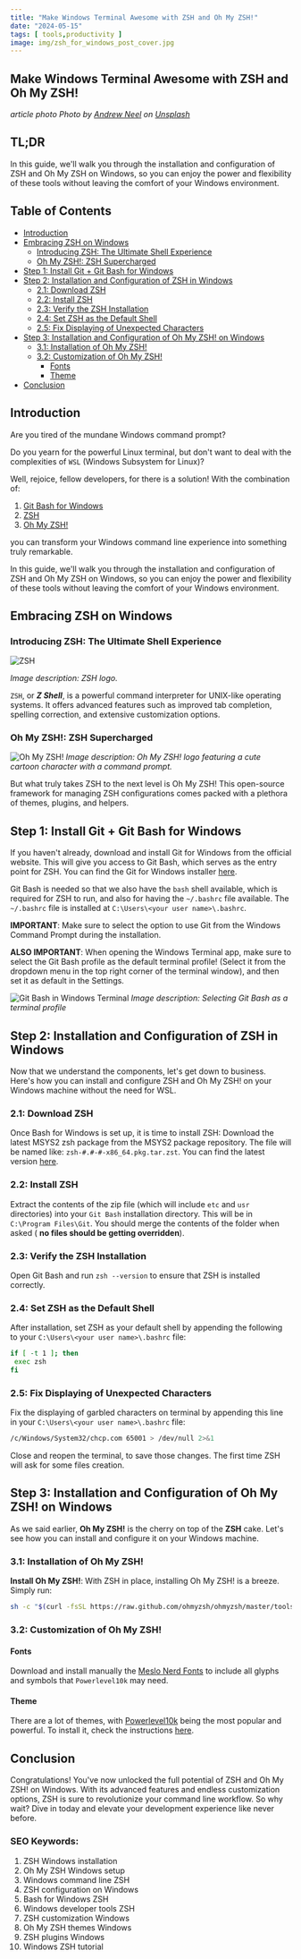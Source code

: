 ```yaml
---
title: "Make Windows Terminal Awesome with ZSH and Oh My ZSH!"
date: "2024-05-15"
tags: [ tools,productivity ]
image: img/zsh_for_windows_post_cover.jpg
---
```


## Make Windows Terminal Awesome with ZSH and Oh My ZSH!

*article photo Photo
by <a href="https://unsplash.com/@andrewtneel?utm_content=creditCopyText&utm_medium=referral&utm_source=unsplash">Andrew
Neel</a>
on <a href="https://unsplash.com/photos/macbook-pro-white-ceramic-mugand-black-smartphone-on-table-cckf4TsHAuw?utm_content=creditCopyText&utm_medium=referral&utm_source=unsplash">
Unsplash</a>*

## TL;DR

In this guide, we'll walk you through the installation and configuration of ZSH and Oh My ZSH on Windows, so you can
enjoy the power and flexibility of these tools without leaving the comfort of your Windows environment.

## Table of Contents

- [Introduction](#introduction)
- [Embracing ZSH on Windows](#embracing-zsh-on-windows)
    - [Introducing ZSH: The Ultimate Shell Experience](#introducing-zsh-the-ultimate-shell-experience)
    - [Oh My ZSH!: ZSH Supercharged](#oh-my-zsh-zsh-supercharged)
- [Step 1: Install Git + Git Bash for Windows](#step-1-install-git--git-bash-for-windows)
- [Step 2: Installation and Configuration of ZSH in Windows](#step-2-installation-and-configuration-of-zsh-in-windows)
    - [2.1: Download ZSH](#21-download-zsh)
    - [2.2: Install ZSH](#22-install-zsh)
    - [2.3: Verify the ZSH Installation](#23-verify-the-zsh-installation)
    - [2.4: Set ZSH as the Default Shell](#24-set-zsh-as-the-default-shell)
    - [2.5: Fix Displaying of Unexpected Characters](#25-fix-displaying-of-unexpected-characters)
- [Step 3: Installation and Configuration of Oh My ZSH! on Windows](#step-3-installation-and-configuration-of-oh-my-zsh-on-windows)
    - [3.1: Installation of Oh My ZSH!](#31-installation-of-oh-my-zsh)
    - [3.2: Customization of Oh My ZSH!](#32-customization-of-oh-my-zsh)
        - [Fonts](#fonts)
        - [Theme](#theme)
- [Conclusion](#conclusion)

## Introduction

Are you tired of the mundane Windows command prompt?

Do you yearn for the powerful Linux terminal, but don't
want to deal with the complexities of `WSL` (Windows Subsystem for Linux)?

Well, rejoice, fellow developers, for there is a solution! With the
combination of:

1. [Git Bash for Windows](https://git-scm.com/downloads)
2. [ZSH](https://www.zsh.org/)
3. [Oh My ZSH!](https://ohmyz.sh/)

you can transform your Windows command line experience into something truly remarkable.

In this guide, we'll walk you through the installation and configuration of ZSH and Oh My ZSH on Windows, so you can
enjoy the power and flexibility of these tools without leaving the comfort of your Windows environment.

## Embracing ZSH on Windows

### Introducing ZSH: The Ultimate Shell Experience

![ZSH](img/Z_Shell_Logo_Color_Horizontal.jpg)

*Image description: ZSH logo.*

`ZSH`, or ***Z Shell***, is a powerful command interpreter for UNIX-like operating systems. It offers advanced features
such as
improved tab completion, spelling correction, and extensive customization options.

### Oh My ZSH!: ZSH Supercharged

![Oh My ZSH!](img/omz-eastwood.png)
*Image description: Oh My ZSH! logo featuring a cute cartoon character with a command prompt.*

But what truly takes ZSH to the next level is Oh My ZSH! This open-source framework for managing ZSH configurations
comes packed with a plethora of themes, plugins, and helpers.

## Step 1: Install Git + Git Bash for Windows

If you haven't already, download and install Git for Windows from the
official website. This will give you access to Git Bash, which serves as the entry point for ZSH. You can find the
Git for Windows installer [here](https://git-scm.com/download/win).

Git Bash is needed so that we also have the `bash` shell available, which is required for ZSH to run, and also for
having the `~/.bashrc` file available.
The `~/.bashrc` file is installed at `C:\Users\<your user name>\.bashrc`.

**IMPORTANT**: Make sure to select the option to use Git from the Windows Command Prompt during the installation.

**ALSO IMPORTANT**: When opening the Windows Terminal app, make sure to select the Git Bash profile as the default
terminal profile! (Select it from the dropdown menu in the top right corner of the terminal window), and then set it as
default in the Settings.

![Git Bash in Windows Terminal](img/git_bash_default_terminal.png)
*Image description: Selecting Git Bash as a terminal profile*

## Step 2: Installation and Configuration of ZSH in Windows

Now that we understand the components, let's get down to business. Here's how you can install and configure ZSH and Oh
My ZSH! on your Windows machine without the need for WSL.

### 2.1: Download ZSH

Once Bash for Windows is set up, it is time to install ZSH:
Download the latest MSYS2 zsh package from the MSYS2 package repository. The file will be named
like: `zsh-#.#-#-x86_64.pkg.tar.zst`. You can find the latest version [here](https://packages.msys2.org/package/zsh).

### 2.2: Install ZSH

Extract the contents of the zip file (which will include `etc` and `usr` directories) into your `Git
Bash`
installation directory. This will be in `C:\Program Files\Git`. You should merge the contents of the folder when
asked (
**no files should be getting overridden**).

### 2.3: Verify the ZSH Installation

Open Git Bash and run `zsh --version` to ensure that ZSH is installed correctly.

### 2.4: Set ZSH as the Default Shell

After installation, set ZSH as your default shell by appending the following to
your `C:\Users\<your user name>\.bashrc` file:

   ```bash
   if [ -t 1 ]; then
    exec zsh
   fi
   ```

### 2.5: Fix Displaying of Unexpected Characters

Fix the displaying of garbled characters on terminal by appending this line in
your `C:\Users\<your user name>\.bashrc` file:

   ```bash
   /c/Windows/System32/chcp.com 65001 > /dev/null 2>&1
   ```

Close and reopen the terminal, to save those changes. The first time ZSH will ask for some files creation.

## Step 3: Installation and Configuration of Oh My ZSH! on Windows

As we said earlier, **Oh My ZSH!** is the cherry on top of the **ZSH** cake. Let's see how you can install and configure
it on your Windows machine.

### 3.1: Installation of Oh My ZSH!

**Install Oh My ZSH!**: With ZSH in place, installing Oh My ZSH! is a breeze. Simply run:

```bash
sh -c "$(curl -fsSL https://raw.github.com/ohmyzsh/ohmyzsh/master/tools/install.sh)"
```

### 3.2: Customization of Oh My ZSH!

#### Fonts

Download and install manually
the [Meslo Nerd Fonts](https://github.com/romkatv/powerlevel10k#meslo-nerd-font-patched-for-powerlevel10k) to include
all glyphs and symbols that `Powerlevel10k` may need.

#### Theme

There are a lot of themes, with [Powerlevel10k](https://github.com/romkatv/powerlevel10k) being the most popular and
powerful. To install it, check the
instructions [here](https://github.com/romkatv/powerlevel10k?tab=readme-ov-file#installation).

## Conclusion

Congratulations! You've now unlocked the full potential of ZSH and Oh My ZSH! on Windows. With its advanced features and
endless customization options, ZSH is sure to revolutionize your command line workflow. So why wait? Dive in today and
elevate your development experience like never before.

### SEO Keywords:

1. ZSH Windows installation
2. Oh My ZSH Windows setup
3. Windows command line ZSH
4. ZSH configuration on Windows
5. Bash for Windows ZSH
6. Windows developer tools ZSH
7. ZSH customization Windows
8. Oh My ZSH themes Windows
9. ZSH plugins Windows
10. Windows ZSH tutorial
